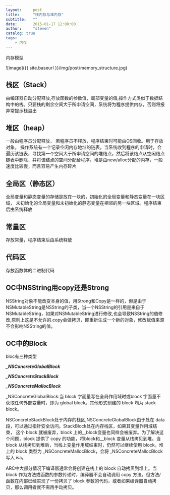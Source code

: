 ```yaml
---
layout:     post
title:      "栈内存与堆内存"
subtitle:   ""
date:       2015-01-17 12:00:00
author:     "steven"
catalog: true
tags:
    - 内存
---
```


内存模型

![image]({{ site.baseurl }}/img/post/memory_structure.jpg)


栈区（Stack）
----

由编译器自动分配释放,存放函数的参数值，局部变量的值,操作方式类似于数据结构中的栈。只要栈的剩余空间大于所申请空间，系统将为程序提供内存，否则将报异常提示栈溢出


堆区（heap）
---

一般由程序员分配释放， 若程序员不释放，程序结束时可能由OS回收。用于存放对象。
操作系统有一个记录空闲内存地址的链表，当系统收到程序的申请时，会遍历该链表，寻找第一个空间大于所申请空间的堆结点，然后将该结点从空闲结点链表中删除，并将该结点的空间分配给程序。堆是由new/alloc分配的内存，一般速度比较慢，而且容易产生内存碎片


全局区（静态区）
---

全局变量和静态变量的存储是放在一块的，初始化的全局变量和静态变量在一块区域， 未初始化的全局变量和未初始化的静态变量在相邻的另一块区域。程序结束后由系统释放


常量区
---
存放常量，程序结束后由系统释放


代码区
----
存放函数体的二进制代码


OC中NSString用copy还是Strong
---
NSString对象不能改变本身的值，用Strong和Copy是一样的，但是由于NSMutableString是NSString的子类，当一个NSString的引用是来自于NSMutableString，如果对NSMutableString进行修改,也会导致NSString的值修改,原则上这是不允许的.copy会做拷贝，即重新生成一个新的对象，修改赋值来源不会影响NSString的值。

OC中的Block
---

bloc有三种类型

***_NSConcreteGlobalBlock***

***_NSConcreteStackBlock***

***_NSConcreteMallocBlock***

\_NSConcreteGlobalBlock:当 block 字面量写在全局作用域时或block 字面量不获取任何外部变量时，即为 global block。其他形式创建的 block 均为 stack block。


NSConcreteStackBlock处于内存的栈区,NSConcreteGlobalBlock由于处在 data段，可以通过指针安全访问。StackBlock处在内存栈区，如果其变量作用域结束，
这个 block 就被废弃，block 上的\_\_block变量也同样会被废弃。为了解决这个问题，block 提供了 copy 的功能，将block和\_\_block 变量从栈拷贝到堆。当 block 从栈拷贝到堆后，当栈上变量作用域结束时，仍然可以继续使用 block。堆上的 block 类型为 _NSConcreteMallocBlock，会将 _NSConcreteMallocBlock 写入 isa。


ARC中大部分情况下编译器通常会将创建在栈上的 block 自动拷贝到堆上。当block 作为方法或函数的参数传递时，编译器不会自动调用 copy 方法。但方法/函数在内部已经实现了一份拷贝了 block 参数的代码，或者如果编译器自动拷贝，那么调用者就不需再手动拷贝。
